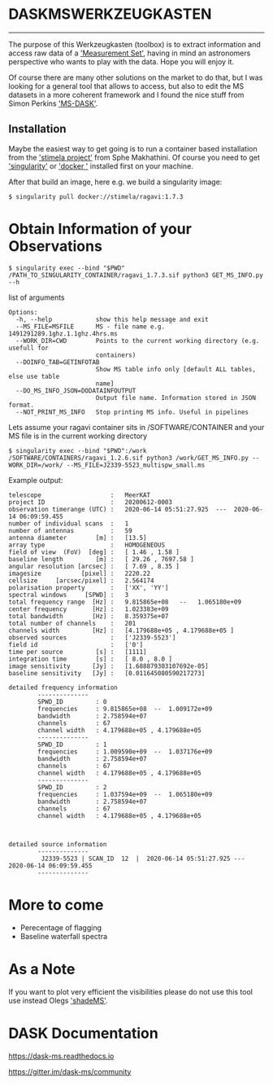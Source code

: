 # DASKMSWERKZEUGKASTEN

---

The purpose of this Werkzeugkasten (toolbox) is to extract information and access raw
data of a
['Measurement Set'](https://casa.nrao.edu/Memos/229.html),
having in mind an astronomers perspective who wants to play with the
data. Hope you will enjoy it.

Of course there are many other solutions on the market to do that, but
I was looking for a general tool that allows to access, but also to edit
the MS datasets in a more coherent framework and I found the nice
stuff from Simon Perkins
['MS-DASK'](https://github.com/ska-sa/dask-ms).


## Installation 

Maybe the easiest way to get going is to run a container based
installation from the
['stimela project'](https://github.com/ratt-ru/Stimela) from Sphe
Makhathini. Of course you need to get
['singularity'](https://sylabs.io/docs/#singularity) or
['docker '](https://docs.docker.com/get-docker/) installed
first on your machine.

After that build an image, here e.g. we build a singularity image:

```
$ singularity pull docker://stimela/ragavi:1.7.3
```



Obtain Information of your Observations 
=============

```
$ singularity exec --bind "$PWD" /PATH_TO_SINGULARITY_CONTAINER/ragavi_1.7.3.sif python3 GET_MS_INFO.py --h
```

list of arguments

```
Options:
  -h, --help            show this help message and exit
  --MS_FILE=MSFILE      MS - file name e.g. 1491291289.1ghz.1.1ghz.4hrs.ms
  --WORK_DIR=CWD        Points to the current working directory (e.g. usefull for
                        containers)
  --DOINFO_TAB=GETINFOTAB
                        Show MS table info only [default ALL tables, else use table
                        name]
  --DO_MS_INFO_JSON=DODATAINFOUTPUT
                        Output file name. Information stored in JSON format.
  --NOT_PRINT_MS_INFO   Stop printing MS info. Useful in pipelines

```

Lets assume your ragavi container sits in /SOFTWARE/CONTAINER and your
MS file is in the current working directory

```
$ singularity exec --bind "$PWD":/work /SOFTWARE/CONTAINERS/ragavi_1.2.6.sif python3 /work/GET_MS_INFO.py --WORK_DIR=/work/ --MS_FILE=J2339-5523_multispw_small.ms
```

Example output:

```
telescope                   :   MeerKAT                                                                                                    
project ID                  :   20200612-0003                                                                                              
observation timerange (UTC) :   2020-06-14 05:51:27.925  ---  2020-06-14 06:09:59.455                                                      
number of individual scans  :   1                                                                                                          
number of antennas          :   59                                                                                                         
antenna diameter        [m] :   [13.5]
array type                  :   HOMOGENEOUS
field of view  (FoV)  [deg] :   [ 1.46 , 1.58 ]
baseline length         [m] :   [ 29.26 , 7697.58 ]
angular resolution [arcsec] :   [ 7.69 , 8.35 ]
imagesize           [pixel] :   2220.22
cellsize     [arcsec/pixel] :   2.564174
polarisation property       :   ['XX', 'YY']
spectral windows     [SPWD] :   3
total frequency range  [Hz] :   9.815865e+08   --   1.065180e+09
center frequency       [Hz] :   1.023383e+09 
total bandwidth        [Hz] :   8.359375e+07 
total number of channels    :   201
channels width         [Hz] :   [4.179688e+05 , 4.179688e+05 ]
observed sources            :   ['J2339-5523']
field id                    :   ['0']
time per source         [s] :   [1111]
integration time        [s] :   [ 8.0 , 8.0 ]
image sensitivity      [Jy] :   [1.688879303107692e-05]
baseline sensitivity   [Jy] :   [0.011645080590217273]

detailed frequency information
        --------------
        SPWD_ID         : 0
        frequencies     : 9.815865e+08  --  1.009172e+09
        bandwidth       : 2.758594e+07
        channels        : 67
        channel width   : 4.179688e+05 , 4.179688e+05
        --------------
        SPWD_ID         : 1
        frequencies     : 1.009590e+09  --  1.037176e+09
        bandwidth       : 2.758594e+07
        channels        : 67
        channel width   : 4.179688e+05 , 4.179688e+05
        --------------
        SPWD_ID         : 2
        frequencies     : 1.037594e+09  --  1.065180e+09
        bandwidth       : 2.758594e+07
        channels        : 67
        channel width   : 4.179688e+05 , 4.179688e+05



detailed source information
        --------------
         J2339-5523 | SCAN_ID  12  |  2020-06-14 05:51:27.925 --- 2020-06-14 06:09:59.455
        --------------

```


More to come 
=============
- Perecentage of flagging
- Baseline waterfall spectra


As a Note
=============

If you want to plot very efficient the visibilities please do not use
this tool use instead Olegs ['shadeMS'](https://github.com/ratt-ru/shadeMS).


DASK Documentation
=============

https://dask-ms.readthedocs.io

https://gitter.im/dask-ms/community

